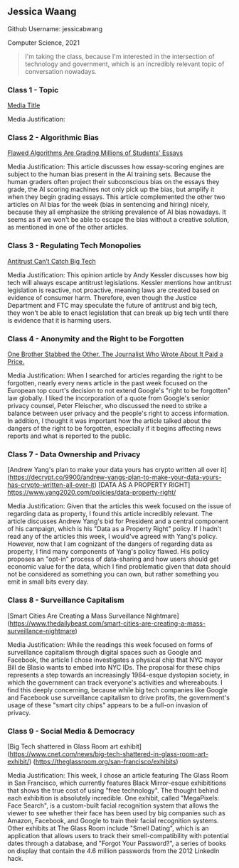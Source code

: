 
## Jessica Waang
Github Username: jessicabwang

Computer Science, 2021

> I'm taking the class, because I'm interested in the intersection of technology and government, which is an incredibly relevant topic of conversation nowadays.


### Class 1 - Topic

[Media Title](link.com/to-media)

Media Justification:

### Class 2 - Algorithmic Bias

[Flawed Algorithms Are Grading Millions of Students' Essays](https://www.vice.com/en_us/article/pa7dj9/flawed-algorithms-are-grading-millions-of-students-essays)

Media Justification: This article discusses how essay-scoring engines are subject to the human bias present in the AI training sets. Because the human graders often project their subconscious bias on the essays they grade, the AI scoring machines not only pick up the bias, but amplify it when they begin grading essays. This article complemented the other two articles on AI bias for the week (bias in sentencing and hiring) nicely, because they all emphasize the striking prevalence of AI bias nowadays. It seems as if we won't be able to escape the bias without a creative solution, as mentioned in one of the other articles.

### Class 3 - Regulating Tech Monopolies

[Antitrust Can’t Catch Big Tech](https://www.wsj.com/articles/antitrust-cant-catch-big-tech-11568577387)

Media Justification: This opinion article by Andy Kessler discusses how big tech will always escape antitrust legislations. Kessler mentions how antitrust legislation is reactive, not proactive, meaning laws are created based on evidence of consumer harm. Therefore, even though the Justice Department and FTC may speculate the future of antitrust and big tech, they won't be able to enact legislation that can break up big tech until there is evidence that it is harming users.

### Class 4 - Anonymity and the Right to be Forgotten

[One Brother Stabbed the Other. The Journalist Who Wrote About It Paid a Price.](https://www.nytimes.com/2019/09/23/technology/right-to-be-forgotten-law-europe.html)

Media Justification: When I searched for articles regarding the right to be forgotten, nearly every news article in the past week focused on the European top court's decision to not extend Google's "right to be forgotten" law globally. I liked the incorporation of a quote from Google's senior privacy counsel, Peter Fleischer, who discussed the need to strike a balance between user privacy and the people's right to access information. In addition, I thought it was important how the article talked about the dangers of the right to be forgotten, especially if it begins affecting news reports and what is reported to the public.

### Class 7 - Data Ownership and Privacy

[Andrew Yang's plan to make your data yours has crypto written all over it]
(https://decrypt.co/9900/andrew-yangs-plan-to-make-your-data-yours-has-crypto-written-all-over-it)
[DATA AS A PROPERTY RIGHT]
https://www.yang2020.com/policies/data-property-right/

Media Justification: Given that the articles this week focused on the issue of regarding data as property, I found this article incredibly relevant. The article discusses Andrew Yang's bid for President and a central component of his campaign, which is his "Data as a Property Right" policy. If I hadn't read any of the articles this week, I would've agreed with Yang's policy. However, now that I am cognizant of the dangers of regarding data as property, I find many components of Yang's policy flawed. His policy proposes an "opt-in" process of data-sharing and how users should get economic value for the data, which I find problematic given that data should not be considered as something you can own, but rather something you emit in small bits every day.

### Class 8 - Surveillance Capitalism

[Smart Cities Are Creating a Mass Surveillance Nightmare]
(https://www.thedailybeast.com/smart-cities-are-creating-a-mass-surveillance-nightmare)

Media Justification: While the readings this week focused on forms of surveillance capitalism through digital spaces such as Google and Facebook, the article I chose investigates a physical chip that NYC mayor Bill de Blasio wants to embed into NYC IDs. The proposal for these chips represents a step towards an increasingly 1984-esque dystopian society, in which the government can track everyone's activities and whereabouts. I find this deeply concerning, because while big tech companies like Google and Facebook use surveillance capitalism to drive profits, the government's usage of these "smart city chips" appears to be a full-on invasion of privacy.


### Class 9 - Social Media & Democracy

[Big Tech shattered in Glass Room art exhibit]
(https://www.cnet.com/news/big-tech-shattered-in-glass-room-art-exhibit/)
(https://theglassroom.org/san-francisco/exhibits)

Media Justification: This week, I chose an article featuring The Glass Room in San Francisco, which currently features Black Mirror-esque exhibititions that shows the true cost of using "free technology". The thought behind each exhibition is absolutely incredible. One exhibit, called "MegaPixels: Face Search", is a custom-built facial recognition system that allows the viewer to see whether their face has been used by big companies such as Amazon, Facebook, and Google to train their facial recognition systems. Other exhibits at The Glass Room include "Smell Dating", which is an application that allows users to track their smell-compatibility with potential dates through a database, and "Forgot Your Password?", a series of books on display that contain the 4.6 million passwords from the 2012 LinkedIn hack.
